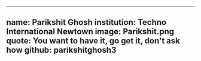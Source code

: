 ---
name: Parikshit Ghosh
institution: Techno International Newtown
image: Parikshit.png
quote: You want to have it, go get it, don't ask how
github: parikshitghosh3
------
